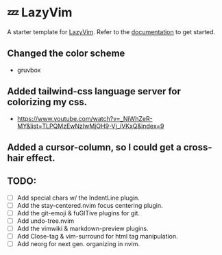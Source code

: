 # 💤 LazyVim




A starter template for [LazyVim](https://github.com/LazyVim/LazyVim).
Refer to the [documentation](https://lazyvim.github.io/installation) to get started.


## Changed the color scheme
- gruvbox
## Added tailwind-css language server for colorizing my css.
- https://www.youtube.com/watch?v=_NiWhZeR-MY&list=TLPQMzEwNzIwMjOH9-Vj_iVKxQ&index=9
## Added a cursor-column, so I could get a cross-hair effect.

## TODO:
- [ ] Add special chars w/ the IndentLine plugin.
- [ ] Add the stay-centered.nvim focus centering plugin.
- [ ] Add the git-emoji & fuGITive plugins for git.
- [ ] Add undo-tree.nvim
- [ ] Add the vimwiki & markdown-preview plugins.
- [ ] Add Close-tag & vim-surround for html tag manipulation.
- [ ] Add neorg for next gen. organizing in nvim.
